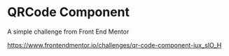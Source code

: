# QRCode Component
A simple challenge from Front End Mentor

https://www.frontendmentor.io/challenges/qr-code-component-iux_sIO_H
